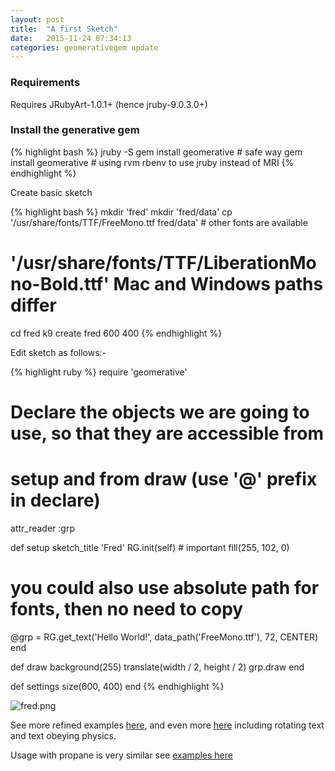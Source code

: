 ```yaml
---
layout: post
title:  "A first Sketch"
date:   2015-11-24 07:34:13
categories: geomerativegem update
---
```


### Requirements

Requires JRubyArt-1.0.1+ (hence jruby-9.0.3.0+)

### Install the generative gem

{% highlight bash %}
jruby -S gem install geomerative # safe way
gem install geomerative # using rvm rbenv to use jruby instead of MRI
{% endhighlight %}

Create basic sketch

{% highlight bash %}
mkdir 'fred'
mkdir 'fred/data'
cp '/usr/share/fonts/TTF/FreeMono.ttf fred/data' # other fonts are available
# '/usr/share/fonts/TTF/LiberationMono-Bold.ttf' Mac and Windows paths differ
cd fred
k9 create fred 600 400
{% endhighlight %}

Edit sketch as follows:-

{% highlight ruby %}
require 'geomerative'

# Declare the objects we are going to use, so that they are accessible from
# setup and from draw (use '@' prefix in declare)
attr_reader :grp

def setup
  sketch_title 'Fred'
  RG.init(self) # important
  fill(255, 102, 0)
  # you could also use absolute path for fonts, then no need to copy
  @grp = RG.get_text('Hello World!', data_path('FreeMono.ttf'), 72, CENTER)
end

def draw
  background(255)
  translate(width / 2, height / 2)
  grp.draw
end

def settings
  size(600, 400)
end
{% endhighlight %}

![fred.png]({{site.github.url}}/assets/fred.png)

See more refined examples [here][examples], and even more [here][amon] including rotating text and text obeying physics.

Usage with propane is very similar see [examples here][here]

[here]:https://github.com/ruby-processing/propane-examples/tree/master/external_library/gem/geomerative/
[examples]:https://github.com/ruby-processing/geomerativegem/tree/master/examples
[amon]:http://www.creativeapplications.net/processing/generative-typography-processing-tutorial/
